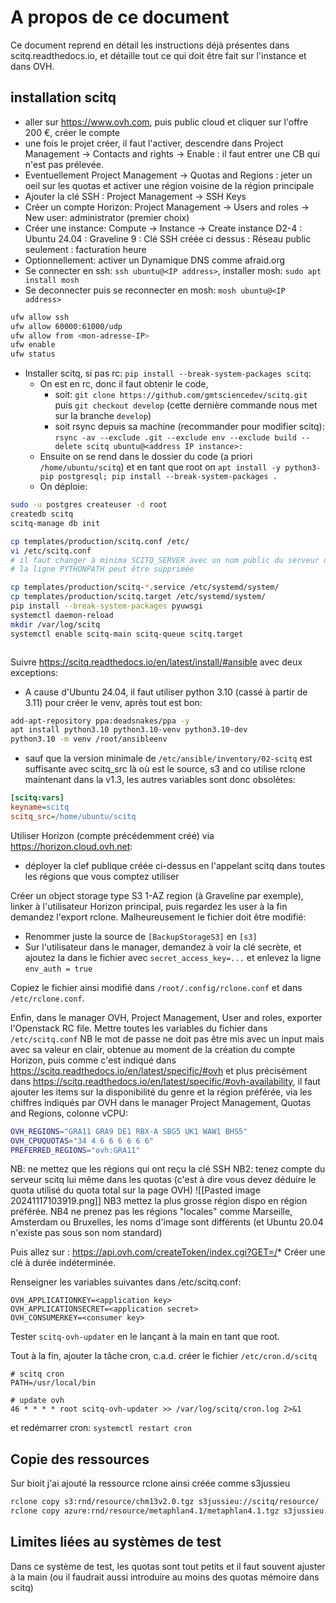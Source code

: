 # A propos de ce document

Ce document reprend en détail les instructions déjà présentes dans scitq.readthedocs.io, et détaille tout ce qui doit être fait sur l'instance et dans OVH.


## installation scitq

- aller sur https://www.ovh.com, puis public cloud et cliquer sur l'offre 200 €, créer le compte
- une fois le projet créer, il faut l'activer, descendre dans Project Management -> Contacts and rights -> Enable  : il faut entrer une CB qui n'est pas prélevée.
- Eventuellement Project Management -> Quotas and Regions : jeter un oeil sur les quotas et activer une région voisine de la région principale
- Ajouter la clé SSH : Project Management -> SSH Keys
- Créer un compte Horizon: Project Management -> Users and roles -> New user: administrator (premier choix)
- Créer une instance: Compute -> Instance -> Create instance D2-4 : Ubuntu 24.04 : Graveline 9 : Clé SSH créée ci dessus : Réseau public seulement : facturation heure
- Optionnellement: activer un Dynamique DNS comme afraid.org
- Se connecter en ssh: `ssh ubuntu@<IP address>`, installer mosh: `sudo apt install mosh`
- Se deconnecter puis se reconnecter en mosh: `mosh ubuntu@<IP address>`

```sh
ufw allow ssh
ufw allow 60000:61000/udp
ufw allow from <mon-adresse-IP>
ufw enable
ufw status
```

 - Installer scitq, si pas rc: `pip install --break-system-packages scitq`:
	 - On est en rc, donc il faut obtenir le code,
		 - soit: `git clone https://github.com/gmtsciencedev/scitq.git` puis `git checkout develop` (cette dernière commande nous met sur la branche `develop`)
		 - soit rsync depuis sa machine (recommander pour modifier scitq): `rsync -av --exclude .git --exclude env --exclude build --delete scitq ubuntu@<address IP instance>:` 
	- Ensuite on se rend dans le dossier du code (a priori `/home/ubuntu/scitq`) et en tant que root on `apt install -y python3-pip postgresql; pip install --break-system-packages .`
	- On déploie:
```sh
sudo -u postgres createuser -d root
createdb scitq
scitq-manage db init

cp templates/production/scitq.conf /etc/
vi /etc/scitq.conf
# il faut changer à minima SCITQ_SERVER avec un nom public du serveur ou l'IP publique du serveur
# la ligne PYTHONPATH peut être supprimée

cp templates/production/scitq-*.service /etc/systemd/system/
cp templates/production/scitq.target /etc/systemd/system/
pip install --break-system-packages pyuwsgi
systemctl daemon-reload
mkdir /var/log/scitq
systemctl enable scitq-main scitq-queue scitq.target



```

Suivre https://scitq.readthedocs.io/en/latest/install/#ansible
avec deux exceptions:
- A cause d'Ubuntu 24.04, il faut utiliser python 3.10 (cassé à partir de 3.11) pour créer le venv, après tout est bon:

```bash
add-apt-repository ppa:deadsnakes/ppa -y
apt install python3.10 python3.10-venv python3.10-dev
python3.10 -m venv /root/ansibleenv
```

 - sauf que la version minimale de `/etc/ansible/inventory/02-scitq` est suffisante avec scitq_src là où est le source,  s3 and co utilise rclone maintenant dans la v1.3, les autres variables sont donc obsolètes:
```ini
[scitq:vars]
keyname=scitq
scitq_src=/home/ubuntu/scitq
```

Utiliser Horizon (compte précédemment créé) via https://horizon.cloud.ovh.net:
- déployer la clef publique créée ci-dessus en l'appelant scitq dans toutes les régions que vous comptez utiliser

Créer un object storage type S3 1-AZ region (à Graveline par exemple), linker à l'utilisateur Horizon principal, puis regardez les user à la fin demandez l'export rclone.
Malheureusement le fichier doit être modifié:
- Renommer juste la source de `[BackupStorageS3]` en `[s3]`
- Sur l'utilisateur dans le manager, demandez à voir la clé secrète, et ajoutez la dans le fichier avec `secret_access_key=...` et enlevez la ligne `env_auth = true`

Copiez le fichier ainsi modifié dans `/root/.config/rclone.conf` et dans `/etc/rclone.conf`. 

Enfin, dans le manager OVH, Project Management, User and roles, exporter l'Openstack RC file. Mettre toutes les variables du fichier dans `/etc/scitq.conf` 
NB le mot de passe ne doit pas être mis avec un input mais avec sa valeur en clair, obtenue au moment de la création du compte Horizon, puis comme c'est indiqué dans https://scitq.readthedocs.io/en/latest/specific/#ovh  et plus précisément dans https://scitq.readthedocs.io/en/latest/specific/#ovh-availability, il faut ajouter les items sur la disponibilité du genre et la région préférée, via les chiffres indiqués par OVH dans le manager Project Management, Quotas and Regions, colonne vCPU:

```sh
OVH_REGIONS="GRA11 GRA9 DE1 RBX-A SBG5 UK1 WAW1 BHS5"
OVH_CPUQUOTAS="34 4 6 6 6 6 6 6"
PREFERRED_REGIONS="ovh:GRA11"
```
NB: ne mettez que les régions qui ont reçu la clé SSH
NB2: tenez compte du serveur scitq lui même dans les quotas (c'est à dire vous devez déduire le quota utilisé du quota total sur la page OVH)
![[Pasted image 20241117103919.png]]
NB3 mettez la plus grosse région dispo en région préférée.
NB4 ne prenez pas les régions "locales" comme Marseille, Amsterdam ou Bruxelles, les noms d'image sont différents (et Ubuntu 20.04 n'existe pas sous son nom standard)

Puis allez sur : https://api.ovh.com/createToken/index.cgi?GET=/*
Créer une clé à durée indéterminée.

Renseigner les variables suivantes dans /etc/scitq.conf:
```
OVH_APPLICATIONKEY=<application key>
OVH_APPLICATIONSECRET=<application secret>
OVH_CONSUMERKEY=<consumer key>
```

Tester `scitq-ovh-updater` en le lançant à la main en tant que root.

Tout à la fin, ajouter la tâche cron, c.a.d. créer le fichier `/etc/cron.d/scitq`
```cron
# scitq cron
PATH=/usr/local/bin

# update ovh
46 * * * * root scitq-ovh-updater >> /var/log/scitq/cron.log 2>&1
```

et redémarrer cron: `systemctl restart cron`

## Copie des ressources

Sur bioit j'ai ajouté la ressource rclone ainsi créée comme s3jussieu

```sh
rclone copy s3:rnd/resource/chm13v2.0.tgz s3jussieu://scitq/resource/ --progress
rclone copy azure:rnd/resource/metaphlan4.1/metaphlan4.1.tgz s3jussieu://scitq/resource/ --progress
```


## Limites liées au systèmes de test

Dans ce système de test, les quotas sont tout petits et il faut souvent ajuster à la main (ou il faudrait aussi introduire au moins des quotas mémoire dans scitq)